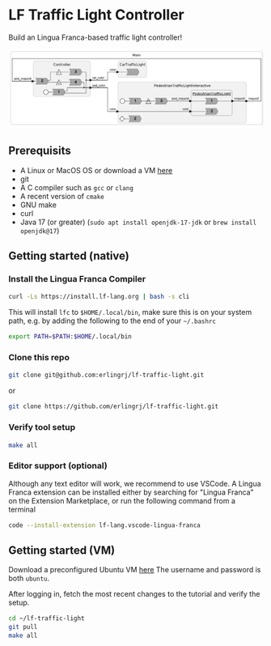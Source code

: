 # LF Traffic Light Controller
Build an Lingua Franca-based traffic light controller!

![](doc/image.png)

## Prerequisits
- A Linux or MacOS OS or download a VM [here](https://drive.google.com/file/d/1KwzQl56MlyBVLrJKngAE6ahd7eTb2c8X/view?usp=sharing)
- git
- A C compiler such as `gcc` or `clang`
- A recent version of `cmake`
- GNU make
- curl
- Java 17 (or greater) (`sudo apt install openjdk-17-jdk` or `brew install openjdk@17`)

## Getting started (native)

### Install the Lingua Franca Compiler

```sh
curl -Ls https://install.lf-lang.org | bash -s cli
```

This will install `lfc` to `$HOME/.local/bin`, make sure this is on your system path, e.g. by 
adding the following to the end of your `~/.bashrc`

```bash
export PATH=$PATH:$HOME/.local/bin
```


### Clone this repo

```sh
git clone git@github.com:erlingrj/lf-traffic-light.git
```

or 

```sh
git clone https://github.com/erlingrj/lf-traffic-light.git
```

### Verify tool setup
```sh
make all
```

### Editor support (optional)
Although any text editor will work, we recommend to use VSCode. A Lingua Franca extension can be
installed either by searching for "Lingua Franca" on the Extension Marketplace, or run the following
command from a terminal

```sh
code --install-extension lf-lang.vscode-lingua-franca
```


## Getting started (VM)
Download a preconfigured Ubuntu VM [here](https://drive.google.com/file/d/1KwzQl56MlyBVLrJKngAE6ahd7eTb2c8X/view?usp=sharing)
The username and password is both `ubuntu`.

After logging in, fetch the most recent changes to the tutorial and verify the setup.

```sh
cd ~/lf-traffic-light
git pull
make all
```





